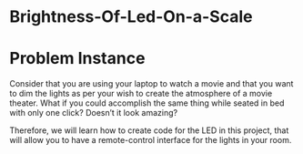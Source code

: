 # Brightness-Of-Led-On-a-Scale

# Problem Instance
Consider that you are using your laptop to watch a movie and that you want to dim the lights as per your wish to create the atmosphere of a movie theater. What if you could accomplish the same thing while seated in bed with only one click? Doesn’t it look amazing?

Therefore, we will learn how to create code for the LED in this project, that will allow you to have a remote-control interface for the lights in your room.
